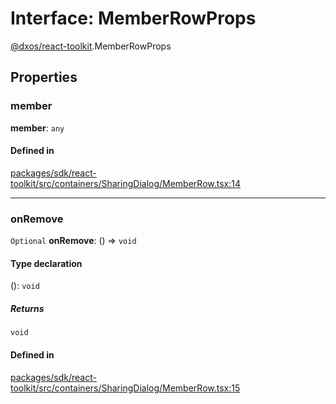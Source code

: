 # Interface: MemberRowProps

[@dxos/react-toolkit](../modules/dxos_react_toolkit.md).MemberRowProps

## Properties

### member

 **member**: `any`

#### Defined in

[packages/sdk/react-toolkit/src/containers/SharingDialog/MemberRow.tsx:14](https://github.com/dxos/dxos/blob/main/packages/sdk/react-toolkit/src/containers/SharingDialog/MemberRow.tsx#L14)

___

### onRemove

 `Optional` **onRemove**: () => `void`

#### Type declaration

(): `void`

##### Returns

`void`

#### Defined in

[packages/sdk/react-toolkit/src/containers/SharingDialog/MemberRow.tsx:15](https://github.com/dxos/dxos/blob/main/packages/sdk/react-toolkit/src/containers/SharingDialog/MemberRow.tsx#L15)
